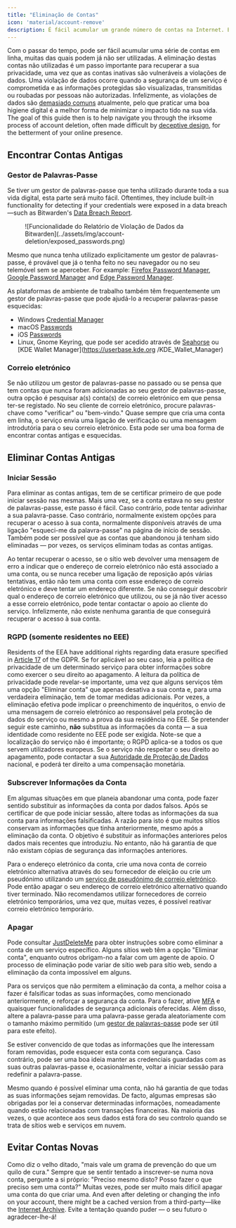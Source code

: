 ```yaml
---
title: "Eliminação de Contas"
icon: 'material/account-remove'
description: É fácil acumular um grande número de contas na Internet. Eis algumas dicas sobre como reduzir a sua coleção.
---
```


Com o passar do tempo, pode ser fácil acumular uma série de contas em linha, muitas das quais podem já não ser utilizadas. A eliminação destas contas não utilizadas é um passo importante para recuperar a sua privacidade, uma vez que as contas inativas são vulneráveis a violações de dados. Uma violação de dados ocorre quando a segurança de um serviço é comprometida e as informações protegidas são visualizadas, transmitidas ou roubadas por pessoas não autorizadas. Infelizmente, as violações de dados são [demasiado comuns](https://haveibeenpwned.com/PwnedWebsites) atualmente, pelo que praticar uma boa higiene digital é a melhor forma de minimizar o impacto tido na sua vida. The goal of this guide then is to help navigate you through the irksome process of account deletion, often made difficult by [deceptive design](https://deceptive.design), for the betterment of your online presence.

## Encontrar Contas Antigas

### Gestor de Palavras-Passe

Se tiver um gestor de palavras-passe que tenha utilizado durante toda a sua vida digital, esta parte será muito fácil. Oftentimes, they include built-in functionality for detecting if your credentials were exposed in a data breach—such as Bitwarden's [Data Breach Report](https://bitwarden.com/blog/have-you-been-pwned).

<figure markdown>
  ![Funcionalidade do Relatório de Violação de Dados da Bitwarden](../assets/img/account-deletion/exposed_passwords.png)
</figure>

Mesmo que nunca tenha utilizado explicitamente um gestor de palavras-passe, é provável que já o tenha feito no seu navegador ou no seu telemóvel sem se aperceber. For example: [Firefox Password Manager](https://support.mozilla.org/kb/password-manager-remember-delete-edit-logins), [Google Password Manager](https://passwords.google.com/intro) and [Edge Password Manager](https://support.microsoft.com/microsoft-edge/save-or-forget-passwords-in-microsoft-edge-b4beecb0-f2a8-1ca0-f26f-9ec247a3f336).

As plataformas de ambiente de trabalho também têm frequentemente um gestor de palavras-passe que pode ajudá-lo a recuperar palavras-passe esquecidas:

- Windows [Credential Manager](https://support.microsoft.com/windows/accessing-credential-manager-1b5c916a-6a16-889f-8581-fc16e8165ac0)
- macOS [Passwords](https://support.apple.com/HT211145)
- iOS [Passwords](https://support.apple.com/HT211146)
- Linux, Gnome Keyring, que pode ser acedido através de [Seahorse](https://wiki.gnome.org/Apps/Seahorse) ou [KDE Wallet Manager](https://userbase.kde.org /KDE_Wallet_Manager)

### Correio eletrónico

Se não utilizou um gestor de palavras-passe no passado ou se pensa que tem contas que nunca foram adicionadas ao seu gestor de palavras-passe, outra opção é pesquisar a(s) conta(s) de correio eletrónico em que pensa ter-se registado. No seu cliente de correio eletrónico, procure palavras-chave como "verificar" ou "bem-vindo." Quase sempre que cria uma conta em linha, o serviço envia uma ligação de verificação ou uma mensagem introdutória para o seu correio eletrónico. Esta pode ser uma boa forma de encontrar contas antigas e esquecidas.

## Eliminar Contas Antigas

### Iniciar Sessão

Para eliminar as contas antigas, tem de se certificar primeiro de que pode iniciar sessão nas mesmas. Mais uma vez, se a conta estava no seu gestor de palavras-passe, este passo é fácil. Caso contrário, pode tentar adivinhar a sua palavra-passe. Caso contrário, normalmente existem opções para recuperar o acesso à sua conta, normalmente disponíveis através de uma ligação "esqueci-me da palavra-passe" na página de início de sessão. Também pode ser possível que as contas que abandonou já tenham sido eliminadas — por vezes, os serviços eliminam todas as contas antigas.

Ao tentar recuperar o acesso, se o sítio web devolver uma mensagem de erro a indicar que o endereço de correio eletrónico não está associado a uma conta, ou se nunca receber uma ligação de reposição após várias tentativas, então não tem uma conta com esse endereço de correio eletrónico e deve tentar um endereço diferente. Se não conseguir descobrir qual o endereço de correio eletrónico que utilizou, ou se já não tiver acesso a esse correio eletrónico, pode tentar contactar o apoio ao cliente do serviço. Infelizmente, não existe nenhuma garantia de que conseguirá recuperar o acesso à sua conta.

### RGPD (somente residentes no EEE)

Residents of the EEA have additional rights regarding data erasure specified in [Article 17](https://gdpr.org/regulation/article-17.html) of the GDPR. Se for aplicável ao seu caso, leia a política de privacidade de um determinado serviço para obter informações sobre como exercer o seu direito ao apagamento. A leitura da política de privacidade pode revelar-se importante, uma vez que alguns serviços têm uma opção "Eliminar conta" que apenas desativa a sua conta e, para uma verdadeira eliminação, tem de tomar medidas adicionais. Por vezes, a eliminação efetiva pode implicar o preenchimento de inquéritos, o envio de uma mensagem de correio eletrónico ao responsável pela proteção de dados do serviço ou mesmo a prova da sua residência no EEE. Se pretender seguir este caminho, **não** substitua as informações da conta — a sua identidade como residente no EEE pode ser exigida. Note-se que a localização do serviço não é importante; o RGPD aplica-se a todos os que servem utilizadores europeus. Se o serviço não respeitar o seu direito ao apagamento, pode contactar a sua [Autoridade de Proteção de Dados](https://ec.europa.eu/info/law/law-topic/data-protection/reform/rights-citizens/redress/what-should-i-do-if-i-think-my-personal-data-protection-rights-havent-been-respected_en) nacional, e poderá ter direito a uma compensação monetária.

### Subscrever Informações da Conta

Em algumas situações em que planeia abandonar uma conta, pode fazer sentido substituir as informações da conta por dados falsos. Após se certificar de que pode iniciar sessão, altere todas as informações da sua conta para informações falsificadas. A razão para isto é que muitos sítios conservam as informações que tinha anteriormente, mesmo após a eliminação da conta. O objetivo é substituir as informações anteriores pelos dados mais recentes que introduziu. No entanto, não há garantia de que não existam cópias de segurança das informações anteriores.

Para o endereço eletrónico da conta, crie uma nova conta de correio eletrónico alternativa através do seu fornecedor de eleição ou crie um pseudónimo utilizando um [serviço de pseudónimo de correio eletrónico](../email.md#email-aliasing-services). Pode então apagar o seu endereço de correio eletrónico alternativo quando tiver terminado. Não recomendamos utilizar fornecedores de correio eletrónico temporários, uma vez que, muitas vezes, é possível reativar correio eletrónico temporário.

### Apagar

Pode consultar [JustDeleteMe](https://justdeleteme.xyz) para obter instruções sobre como eliminar a conta de um serviço específico. Alguns sítios web têm a opção "Eliminar conta", enquanto outros obrigam-no a falar com um agente de apoio. O processo de eliminação pode variar de sítio web para sítio web, sendo a eliminação da conta impossível em alguns.

Para os serviços que não permitem a eliminação da conta, a melhor coisa a fazer é falsificar todas as suas informações, como mencionado anteriormente, e reforçar a segurança da conta. Para o fazer, ative [MFA](multi-factor-authentication.md) e quaisquer funcionalidades de segurança adicionais oferecidas. Além disso, altere a palavra-passe para uma palavra-passe gerada aleatoriamente com o tamanho máximo permitido (um [gestor de palavras-passe](../passwords.md) pode ser útil para este efeito).

Se estiver convencido de que todas as informações que lhe interessam foram removidas, pode esquecer esta conta com segurança. Caso contrário, pode ser uma boa ideia manter as credenciais guardadas com as suas outras palavras-passe e, ocasionalmente, voltar a iniciar sessão para redefinir a palavra-passe.

Mesmo quando é possível eliminar uma conta, não há garantia de que todas as suas informações sejam removidas. De facto, algumas empresas são obrigadas por lei a conservar determinadas informações, nomeadamente quando estão relacionadas com transações financeiras. Na maioria das vezes, o que acontece aos seus dados está fora do seu controlo quando se trata de sítios web e serviços em nuvem.

## Evitar Contas Novas

Como diz o velho ditado, "mais vale um grama de prevenção do que um quilo de cura." Sempre que se sentir tentado a inscrever-se numa nova conta, pergunte a si próprio: "Preciso mesmo disto? Posso fazer o que preciso sem uma conta?" Muitas vezes, pode ser muito mais difícil apagar uma conta do que criar uma. And even after deleting or changing the info on your account, there might be a cached version from a third-party—like the [Internet Archive](https://archive.org). Evite a tentação quando puder — o seu futuro o agradecer-lhe-á!
